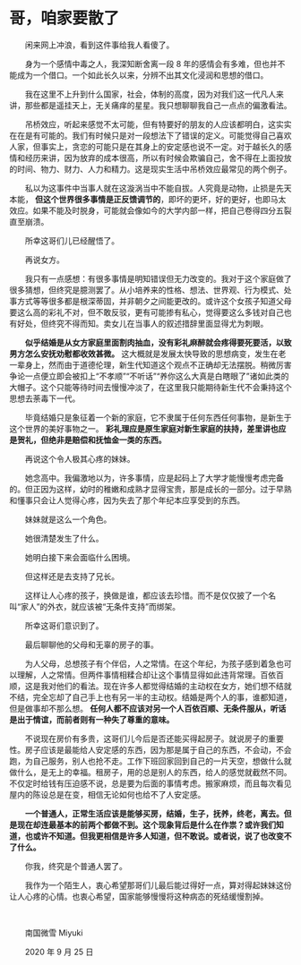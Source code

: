 # 哥，咱家要散了

　　闲来网上冲浪，看到这件事给我人看傻了。

　　身为一个感情中毒之人，我深知断舍离一段 8 年的感情会有多难，但也并不能成为一个借口。一个如此长久以来，分辨不出其文化浸润和思想的借口。

　　我在这里不上升到什么国家，社会，体制的高度，因为对我们这一代凡人来讲，那些都是遥挂天上，无关痛痒的星星。我只想聊聊我自己一点点的偏激看法。

　　吊桥效应，听起来感觉不太可能，但有特要好的朋友的人应该都明白，这实实在在是有可能的。我们有时候只是对一段想法下了错误的定义。可能觉得自己喜欢人家，但事实上，贪恋的可能只是在其身上的安定感也说不一定。对于越长久的感情和经历来讲，因为放弃的成本很高，所以有时候会欺骗自己，舍不得在上面投放的时间、物力、财力、人力和精力。这是现实生活中吊桥效应最常见的两个例子。

　　私以为这事件中当事人就在这漩涡当中不能自拔。人究竟是动物，止损是先天本能， **但这个世界很多事情是正反馈调节的**，即坏的更坏，好的更好，也即马太效应。如果不能及时脱身，可能就会像如今的大学内部一样，把自己卷得四分五裂直至崩溃。

　　所幸这哥们儿已经醒悟了。

　　再说女方。

　　我只有一点感想：有很多事情是明知错误但无力改变的。我对于这个家庭做了很多猜想，但终究是臆测罢了。从小培养来的性格、想法、世界观、行为模式、处事方式等等很多都是根深蒂固，并非朝夕之间能更改的。或许这个女孩子知道父母要这么高的彩礼不对，但不敢反驳，更有可能掺有私心，觉得要这么多钱对自己也有好处，但终究不得而知。卖女儿在当事人的叙述措辞里面显得尤为刺眼。

　　**似乎结婚是从女方家庭里面割肉抽血，没有彩礼麻醉就会疼得要死要活，以致男方怎么安抚劝慰都收效甚微。** 这大概就是发展太快导致的思想病变，发生在老一辈身上，然而由于道德伦理，新生代知道这个观点不正确却无法摆脱。稍微厉害争论一点便立即会被扣上“不孝顺”“不听话”“养你这么大真是白瞎眼了”诸如此类的大帽子。这个只能等待时间去慢慢冲淡了，在这里我只能期待新生代不会秉持这个思想去荼毒下一代。

　　毕竟结婚只是象征着一个新的家庭，它不隶属于任何东西任何事物，是新生于这个世界的美好事物之一。 **彩礼理应是原生家庭对新生家庭的扶持，差里讲也应是贺礼，但绝非是赔偿和抚恤金一类的东西。**

　　再说这个令人极其心疼的妹妹。

　　她念高中。我偏激地以为，许多事情，应是起码上了大学才能慢慢考虑完备的。但正因为这样，幼时的稚嫩和成熟才显得宝贵，那是成长的一部分。过于早熟和懂事只会让人觉得心疼，因为失去了那个年纪本应享受到的东西。

　　妹妹就是这么一个角色。

　　她很清楚发生了什么。

　　她明白接下来会面临什么困境。

　　但这样还是去支持了兄长。

　　这样让人心疼的孩子，换做是谁，都应该去珍惜。而不是仅仅披了一个名叫“家人”的外衣，就应该被“无条件支持”而绑架。

　　所幸这哥们意识到了。

　　最后聊聊他的父母和无辜的房子的事。

　　为人父母，总想孩子有个伴侣，人之常情。在这个年纪，为孩子感到着急也可以理解，人之常情。但两件事情相糅合却让这个事情显得如此违背常理。百依百顺，这是我对他们的看法。现在许多人都觉得结婚的主动权在女方，她们想不结就不结，完全忘却了自己手上也有另一半的主动权。结婚是两个人的事，谁都知道，但是做事却不那么想。 **任何人都不应该对另一个人百依百顺、无条件服从，听话是出于情谊，而前者则有一种失了尊重的意味。**

　　不说现在房价有多贵，这哥们儿今后是否还能买得起房子。就说房子的重要性。房子应该是最能给人安定感的东西，因为那是属于自己的东西，不会动，不会跑，为自己服务，别人也抢不走。工作下班回家回到自己的一片天空，想做什么就做什么，是无上的幸福。租房子，用的总是别人的东西，给人的感觉就截然不同。不仅定时给钱有压迫感不说，总是要为后面的事情考虑。搬家麻烦，而且每次看见屋内的陈设总是在变，相信无论如何也给不了人安定感。

　　**一个普通人，正常生活应该是能够买房，结婚，生子，抚养，终老，离去。但是现在却连最基本的前两个都做不到。这个现象背后是什么在作祟？或许我们知道，也或许不知道。但我更相信是许多人知道，但不敢说。或者说，说了也改变不了什么。**

　　你我，终究是个普通人罢了。

　　我作为一个陌生人，衷心希望那哥们儿最后能过得好一点，算对得起妹妹这份让人心疼的心情。也衷心希望，国家能够慢慢将这种病态的死结缓慢割掉。

<br />

　　南国微雪 Miyuki

　　2020 年 9 月 25 日